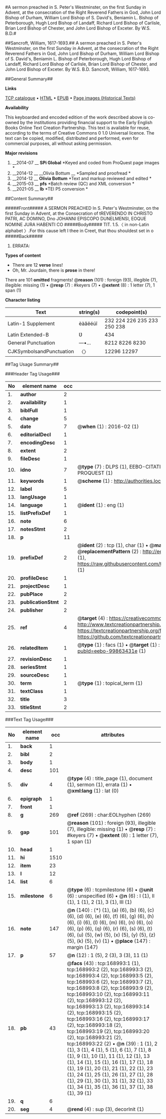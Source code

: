 #A sermon preached in S. Peter's Westminster, on the first Sunday in Advent, at the consecration of the Right Reverend Fathers in God, John Lord Bishop of Durham, William Lord Bishop of S. David's, Beniamin L. Bishop of Peterborough, Hugh Lord Bishop of Landaff, Richard Lord Bishop of Carlisle, Brian Lord Bishop of Chester, and John Lord Bishop of Exceter. By W.S. B.D.#

##Sancroft, William, 1617-1693.##
A sermon preached in S. Peter's Westminster, on the first Sunday in Advent, at the consecration of the Right Reverend Fathers in God, John Lord Bishop of Durham, William Lord Bishop of S. David's, Beniamin L. Bishop of Peterborough, Hugh Lord Bishop of Landaff, Richard Lord Bishop of Carlisle, Brian Lord Bishop of Chester, and John Lord Bishop of Exceter. By W.S. B.D.
Sancroft, William, 1617-1693.

##General Summary##

**Links**

[TCP catalogue](http://www.ota.ox.ac.uk/tcp/)  • 
[HTML](http://tei.it.ox.ac.uk/tcp/Texts-HTML/free/A93/A93904.html)  • 
[EPUB](http://tei.it.ox.ac.uk/tcp/Texts-EPUB/free/A93/A93904.epub) • 
[Page images (Historical Texts)](https://historicaltexts.jisc.ac.uk/eebo-99863431e)

**Availability**

This keyboarded and encoded edition of the work described above is co-owned by the
    institutions providing financial support to the Early English Books Online Text Creation
    Partnership. This text is available for reuse, according to the terms of  Creative Commons 0 1.0 Universal
    licence. The text can be copied, modified, distributed and performed, even for commercial
    purposes, all without asking permission.

**Major revisions**

1. __2014-07 __ __SPi Global__ *Keyed and coded from ProQuest page images *
1. __2014-12 __ __Olivia Bottum __ *Sampled and proofread *
1. __2014-12 __ __Olivia Bottum__ *Text and markup reviewed and edited *
1. __2015-03 __ __pfs__ *Batch review (QC) and XML conversion *
1. __2021-05 __ __lb__ *TEI P5 conversion *

##Content Summary##

#####Front#####
A SERMON PREACHED In S. Peter's Westminster, on the first Sunday in Advent, at the Consecration of tREVERENDO IN CHRISTO PATRI, AC DOMINO, Dno JOHANNI EPISCOPO DUNELMENSI, EOQUE NOMINE JURA HABENTI CO
#####Body#####
TIT. 1.5.〈 in non-Latin alphabet 〉.For this cause left I thee in Creet, that thou shouldest set in o
#####Back#####

1. ERRATA:

**Types of content**

  * There are 12 **verse** lines!
  * Oh, Mr. Jourdain, there is **prose** in there!

There are 101 **omitted** fragments! 
 @__reason__ (101) : foreign (93), illegible (7), illegible: missing (1)  •  @__resp__ (7) : #keyers (7)  •  @__extent__ (8) : 1 letter (7), 1 span (1)

**Character listing**


|Text|string(s)|codepoint(s)|
|---|---|---|
|Latin-1 Supplement|èàâëéúî|232 224 226 235 233 250 238|
|Latin Extended-B|Ʋ|434|
|General Punctuation|—•…|8212 8226 8230|
|CJKSymbolsandPunctuation|〈〉|12296 12297|

##Tag Usage Summary##

###Header Tag Usage###

|No|element name|occ|attributes|
|---|---|---|---|
|1.|__author__|2||
|2.|__availability__|1||
|3.|__biblFull__|1||
|4.|__change__|5||
|5.|__date__|7| @__when__ (1) : 2016-02 (1)|
|6.|__editorialDecl__|1||
|7.|__encodingDesc__|1||
|8.|__extent__|2||
|9.|__fileDesc__|1||
|10.|__idno__|7| @__type__ (7) : DLPS (1), EEBO-CITATION (1), VID (1), EEBO-PROQUEST (1), STC (2), PROQUEST (1)|
|11.|__keywords__|1| @__scheme__ (1) : http://authorities.loc.gov/ (1)|
|12.|__label__|5||
|13.|__langUsage__|1||
|14.|__language__|1| @__ident__ (1) : eng (1)|
|15.|__listPrefixDef__|1||
|16.|__note__|6||
|17.|__notesStmt__|2||
|18.|__p__|11||
|19.|__prefixDef__|2| @__ident__ (2) : tcp (1), char (1)  •  @__matchPattern__ (2) : ([0-9\-]+):([0-9IVX]+) (1), (.+) (1)  •  @__replacementPattern__ (2) : http://eebo.chadwyck.com/downloadtiff?vid=$1&page=$2 (1), https://raw.githubusercontent.com/textcreationpartnership/Texts/master/tcpchars.xml#$1 (1)|
|20.|__profileDesc__|1||
|21.|__projectDesc__|1||
|22.|__pubPlace__|2||
|23.|__publicationStmt__|2||
|24.|__publisher__|2||
|25.|__ref__|4| @__target__ (4) : https://creativecommons.org/publicdomain/zero/1.0/ (1), http://www.textcreationpartnership.org/docs/. (1), https://textcreationpartnership.org/faq/#faq05 (1), https://github.com/textcreationpartnership (1)|
|26.|__relatedItem__|1| @__type__ (1) : facs (1)  •  @__target__ (1) : https://data.historicaltexts.jisc.ac.uk/view?pubId=eebo-99863431e (1)|
|27.|__revisionDesc__|1||
|28.|__seriesStmt__|1||
|29.|__sourceDesc__|1||
|30.|__term__|1| @__type__ (1) : topical_term (1)|
|31.|__textClass__|1||
|32.|__title__|3||
|33.|__titleStmt__|2||


###Text Tag Usage###

|No|element name|occ|attributes|
|---|---|---|---|
|1.|__back__|1||
|2.|__bibl__|2||
|3.|__body__|1||
|4.|__desc__|101||
|5.|__div__|4| @__type__ (4) : title_page (1), document (1), sermon (1), errata (1)  •  @__xml:lang__ (1) : lat (0)|
|6.|__epigraph__|1||
|7.|__front__|1||
|8.|__g__|269| @__ref__ (269) : char:EOLhyphen (269)|
|9.|__gap__|101| @__reason__ (101) : foreign (93), illegible (7), illegible: missing (1)  •  @__resp__ (7) : #keyers (7)  •  @__extent__ (8) : 1 letter (7), 1 span (1)|
|10.|__head__|1||
|11.|__hi__|1510||
|12.|__item__|23||
|13.|__l__|12||
|14.|__list__|6||
|15.|__milestone__|6| @__type__ (6) : tcpmilestone (6)  •  @__unit__ (6) : unspecified (6)  •  @__n__ (6) : I (1), II (1), 1 (1), 2 (1), 3 (1), III (1)|
|16.|__note__|147| @__n__ (140) : (*) (1), (a) (6), (b) (6), (c) (6), (d) (6), (e) (6), (f) (6), (g) (6), (h) (6), (i) (6), (l) (6), (m) (6), (n) (6), (o) (6), (p) (6), (q) (6), (r) (6), (s) (6), (t) (6), (u) (5), (w) (5), (x) (5), (y) (5), (z) (5), (k) (5), (v) (1)  •  @__place__ (147) : margin (147)|
|17.|__p__|57| @__n__ (12) : 1 (5), 2 (3), 3 (3), 11 (1)|
|18.|__pb__|43| @__facs__ (43) : tcp:168993:1 (1), tcp:168993:2 (2), tcp:168993:3 (2), tcp:168993:4 (2), tcp:168993:5 (2), tcp:168993:6 (2), tcp:168993:7 (2), tcp:168993:8 (2), tcp:168993:9 (2), tcp:168993:10 (2), tcp:168993:11 (2), tcp:168993:12 (2), tcp:168993:13 (2), tcp:168993:14 (2), tcp:168993:15 (2), tcp:168993:16 (2), tcp:168993:17 (2), tcp:168993:18 (2), tcp:168993:19 (2), tcp:168993:20 (2), tcp:168993:21 (2), tcp:168993:22 (2)  •  @__n__ (39) : 1 (1), 2 (1), 3 (1), 4 (1), 5 (1), 6 (1), 7 (1), 8 (1), 9 (1), 10 (1), 11 (1), 12 (1), 13 (1), 14 (1), 15 (1), 16 (1), 17 (1), 18 (1), 19 (1), 20 (1), 21 (1), 22 (1), 23 (1), 24 (1), 25 (1), 26 (1), 27 (1), 28 (1), 29 (1), 30 (1), 31 (1), 32 (1), 33 (1), 34 (1), 35 (1), 36 (1), 37 (1), 38 (1), 39 (1)|
|19.|__q__|6||
|20.|__seg__|4| @__rend__ (4) : sup (3), decorInit (1)|
